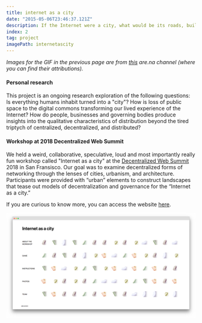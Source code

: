 ```yaml
---
title: internet as a city
date: "2015-05-06T23:46:37.121Z"
description: If the Internet were a city, what would be its roads, buildings, and parks?
index: 2
tag: project
imagePath: internetascity
---
```



*Images for the GIF in the previous page are from [this](https://www.are.na/kalli-retzepi/internet-as-a-city) are.na channel (where you can find their attributions).*

#### Personal research  
This project is an ongoing research exploration of the following questions: Is everything humans inhabit turned into a "city"? How is loss of public space to the digital commons transforming our lived experience of the Internet? How do people, businesses and governing bodies produce insights into the qualitative characteristics of distribution beyond the tired triptych of centralized, decentralized, and distributed?

#### Workshop at 2018 Decentralized Web Summit
We held a weird, collaborative, speculative, loud and most importantly really fun workshop called "Internet as a city" at the [Decentralized Web Summit](https://decentralizedweb.net/) 2018 in San Fransisco. Our goal was to examine decentralized forms of networking through the lenses of cities, urbanism, and architecture. Participants were provided with “urban” elements to construct landscapes that tease out models of decentralization and governance for the “Internet as a city.”

If you are curious to know more, you can access the website [here](https://internetas.city/).

![website](internetasacity.png)
